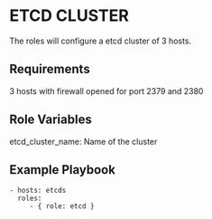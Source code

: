 ETCD CLUSTER
=========
The roles will configure a etcd cluster of 3 hosts.

Requirements
------------

3 hosts with firewall opened for port 2379 and 2380

Role Variables
--------------

etcd_cluster_name: Name of the cluster


Example Playbook
----------------

    - hosts: etcds
      roles:
         - { role: etcd }
